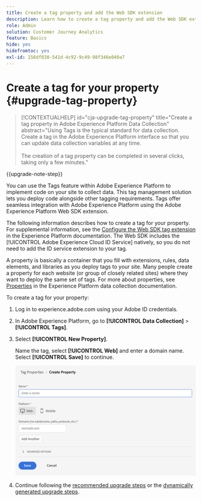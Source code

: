```yaml
---
title: Create a tag property and add the Web SDK extension
description: Learn how to create a tag property and add the Web SDK extension
role: Admin
solution: Customer Journey Analytics
feature: Basics
hide: yes
hidefromtoc: yes
exl-id: 156df830-541d-4c92-9c49-98f346e040a7
---
```

# Create a tag for your property {#upgrade-tag-property}

<!-- markdownlint-disable MD034 -->

>[!CONTEXTUALHELP]
>id="cja-upgrade-tag-property"
>title="Create a tag property in Adobe Experience Platform Data Collection"
>abstract="Using Tags is the typical standard for data collection. Create a tag in the Adobe Experience Platform interface so that you can update data collection variables at any time.<br><br>The creation of a tag property can be completed in several clicks, taking only a few minutes."

<!-- markdownlint-enable MD034 -->

{{upgrade-note-step}} 

You can use the Tags feature within Adobe Experience Platform to implement code on your site to collect data. This tag management solution lets you deploy code alongside other tagging requirements. Tags offer seamless integration with Adobe Experience Platform using the Adobe Experience Platform Web SDK extension.

The following information describes how to create a tag for your property. For supplemental information, see the [Configure the Web SDK tag extension](https://experienceleague.adobe.com/en/docs/experience-platform/tags/extensions/client/web-sdk/web-sdk-extension-configuration) in the Experience Platform documentation. The Web SDK includes the [!UICONTROL Adobe Experience Cloud ID Service] natively, so you do not need to add the ID service extension to your tag.

A property is basically a container that you fill with extensions, rules, data elements, and libraries as you deploy tags to your site. Many people create a property for each website (or group of closely related sites) where they want to deploy the same set of tags. For more about properties, see [Properties](https://experienceleague.adobe.com/en/docs/experience-platform/tags/admin/companies-and-properties) in the Experience Platform data collection documentation.

To create a tag for your property:

1. Log in to experience.adobe.com using your Adobe ID credentials.

1. In Adobe Experience Platform, go to **[!UICONTROL Data Collection]** > **[!UICONTROL Tags]**.

1. Select **[!UICONTROL New Property]**. 

    Name the tag, select **[!UICONTROL Web]** and enter a domain name. Select **[!UICONTROL Save]** to continue.

    ![Create a property](assets/create-property.png)

1. Continue following the [recommended upgrade steps](/help/getting-started/cja-upgrade/cja-upgrade-recommendations.md#recommended-upgrade-steps-for-most-organizations) or the [dynamically generated upgrade steps](https://gigazelle.github.io/cja-ttv/).

